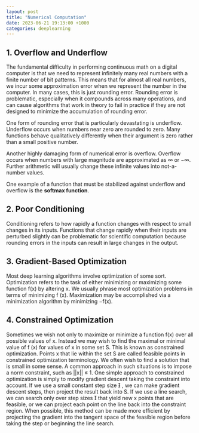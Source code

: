 ```yaml
---
layout: post
title: "Numerical Computation"
date: 2023-06-21 19:13:00 +1000
categories: deeplearning
---
```


## 1. Overflow and Underflow
The fundamental difficulty in performing continuous math on a digital computer
is that we need to represent infinitely many real numbers with a finite number
of bit patterns. This means that for almost all real numbers, we incur some
approximation error when we represent the number in the computer. In many
cases, this is just rounding error. Rounding error is problematic, especially when
it compounds across many operations, and can cause algorithms that work in
theory to fail in practice if they are not designed to minimize the accumulation of
rounding error.

One form of rounding error that is particularly devastating is underflow. Underflow occurs when numbers near zero are rounded to zero. Many functions
behave qualitatively differently when their argument is zero rather than a small
positive number.

Another highly damaging form of numerical error is overflow. Overflow occurs
when numbers with large magnitude are approximated as ∞ or −∞. Further
arithmetic will usually change these infinite values into not-a-number values.

One example of a function that must be stabilized against underflow and
overflow is the **softmax function**.

## 2. Poor Conditioning
Conditioning refers to how rapidly a function changes with respect to small changes
in its inputs. Functions that change rapidly when their inputs are perturbed slightly
can be problematic for scientific computation because rounding errors in the inputs
can result in large changes in the output.

## 3. Gradient-Based Optimization
Most deep learning algorithms involve optimization of some sort. Optimization
refers to the task of either minimizing or maximizing some function f(x) by altering
x. We usually phrase most optimization problems in terms of minimizing f (x). Maximization may be accomplished via a minimization algorithm by minimizing −f(x).

## 4. Constrained Optimization
Sometimes we wish not only to maximize or minimize a function f(x) over all
possible values of x. Instead we may wish to find the maximal or minimal
value of f (x) for values of x in some set S. This is known as constrained
optimization. Points x that lie within the set S are called feasible points in
constrained optimization terminology. We often wish to find a solution that is small in some sense. A common
approach in such situations is to impose a norm constraint, such as ||x|| ≤ 1. One simple approach to constrained optimization is simply to modify gradient
descent taking the constraint into account. If we use a small constant step size  , we can make gradient descent steps, then project the result back into S. If we use
a line search, we can search only over step sizes  that yield new x points that are
feasible, or we can project each point on the line back into the constraint region. When possible, this method can be made more efficient by projecting the gradient
into the tangent space of the feasible region before taking the step or beginning
the line search.
